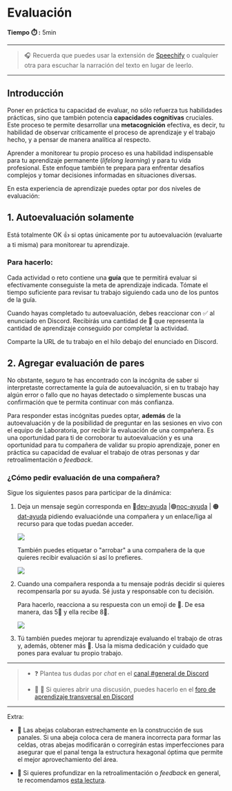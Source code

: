 # Evaluación

**Tiempo :stopwatch: :** 5min

---

> :headphones: Recuerda que puedes usar la extensión de [Speechify](https://speechify.com/es/extension-de-chrome/) o cualquier otra para escuchar la narración del texto en lugar de leerlo.

---

## Introducción

Poner en práctica tu capacidad de evaluar, no sólo refuerza tus habilidades prácticas, sino que también potencia **capacidades cognitivas** cruciales. Este proceso te permite desarrollar una **metacognición** efectiva, es decir, tu habilidad de observar críticamente el proceso de aprendizaje y el trabajo hecho, y a pensar de manera analítica al respecto. 

Aprender a monitorear tu propio proceso es una habilidad indispensable para tu aprendizaje permanente (*lifelong learning*) y para tu vida profesional. Este enfoque también te prepara para enfrentar desafíos complejos y tomar decisiones informadas en situaciones diversas. 

En esta experiencia de aprendizaje puedes optar por dos niveles de evaluación:

## 1. Autoevaluación solamente

Está totalmente OK 👍 si optas únicamente por tu autoevaluación (evaluarte a ti misma) para monitorear tu aprendizaje. 

### Para hacerlo:

Cada actividad o reto contiene una **guía** que te permitirá evaluar si efectivamente conseguiste la meta de aprendizaje indicada. Tómate el tiempo suficiente para revisar tu trabajo siguiendo cada uno de los puntos de la guía.

Cuando hayas completado tu autoevaluación, debes reaccionar con ✅ al enunciado en Discord. Recibirás una cantidad de 🍯 que representa la cantidad de aprendizaje conseguido por completar la actividad.

Comparte la URL de tu trabajo en el hilo debajo del enunciado en Discord.

## 2. Agregar evaluación de pares

No obstante, seguro te has encontrado con la incógnita de saber si interpretaste correctamente la guía de autoevaluación, si en tu trabajo hay algún error o fallo que no hayas detectado o simplemente buscas una confirmación que te permita continuar con más confianza.

Para responder estas incógnitas puedes optar, **además** de la autoevaluación y de la posibilidad de preguntar en las sesiones en vivo con el equipo de Laboratoria, por recibir la evaluación de una compañera. Es una oportunidad para ti de corroborar tu autoevaluación y es una oportunidad para tu compañera de validar su propio aprendizaje, poner en práctica su capacidad de evaluar el trabajo de otras personas y dar retroalimentación o *feedback*.

### ¿Cómo pedir evaluación de una compañera?

Sigue los siguientes pasos para participar de la dinámica:  

1. Deja un mensaje según corresponda en 🔵[dev-ayuda](https://discord.com/channels/1209273049304666113/1210673338947739758) |🟢[noc-ayuda](https://discord.com/channels/1209273049304666113/1230553558823342120) | 🟠[dat-ayuda](https://discord.com/channels/1209273049304666113/1232000787719262270) pidiendo evaluaciónde una compañera y un enlace/liga al recurso para que todas puedan acceder.  
   
    ![](https://github.com/Laboratoria/digitaljumpstart-curriculum/main/LEA/00_assets/2024-04-24%2017-06-47.png)
   
   También puedes etiquetar o "arrobar" a una compañera de la que quieres recibir  evaluación si así lo prefieres.
   
    ![](https://github.com/Laboratoria/digitaljumpstart-curriculum/main/LEA/00_assets/2024-04-24%2017-09-04.png)

2. Cuando una compañera responda a tu mensaje podrás decidir si quieres recompensarla por su ayuda. Sé justa y responsable con tu decisión. 
   
   Para hacerlo, reacciona a su respuesta con un emoji de 🍯. De esa manera, das 5🍯 y ella recibe 8🍯.

    ![](https://github.com/Laboratoria/digitaljumpstart-curriculum/main/LEA/00_assets/2024-04-24%2017-24-01.png)

3. Tú también puedes mejorar tu aprendizaje evaluando el trabajo de otras y, además, obtener más 🍯. Usa la misma dedicación y cuidado que pones para evaluar tu propio trabajo.

---

> - :question: Plantea tus dudas por *chat* en el [canal #general de Discord](https://discord.com/channels/1209273049304666113/1209273050076291097)
> 
> - :mega: 💬  Si quieres abrir una discusión, puedes hacerlo en el [foro de aprendizaje transversal en Discord](https://discord.com/channels/1209273049304666113/1217834825260601407)

---

Extra:

- 🐝 Las abejas colaboran estrechamente en la construcción de sus panales. Si una abeja coloca cera de manera incorrecta para formar las celdas, otras abejas modificarán o corregirán estas imperfecciones para asegurar que el panal tenga la estructura hexagonal óptima que permite el mejor aprovechamiento del área. 

- :seedling: Si quieres profundizar en la retroalimentación o *feedback* en general, te recomendamos [esta lectura](https://www-radicalcandor-com.translate.goog/blog/how-to-give-and-receive-feedback/?_x_tr_sl=en&_x_tr_tl=es&_x_tr_hl=es-419&_x_tr_pto=wapp).
